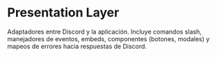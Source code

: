 # Presentation Layer

Adaptadores entre Discord y la aplicación. Incluye comandos slash, manejadores de eventos, embeds, componentes (botones, modales) y mapeos de errores hacia respuestas de Discord.
